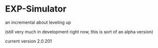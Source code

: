 # EXP-Simulator
an incremental about leveling up

(still very much in development right now, this is sort of an alpha version)

current version 2.0.201
